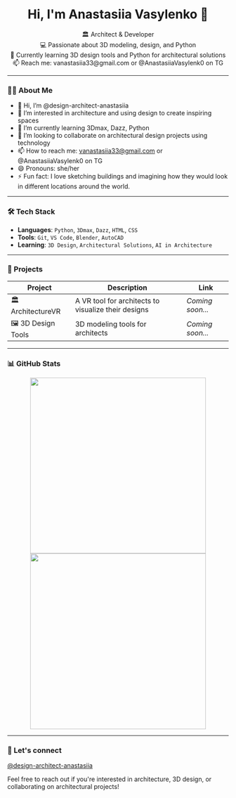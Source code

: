 <h1 align="center">Hi, I'm Anastasiia Vasylenko 👋</h1>

<p align="center">
  🏛 Architect & Developer<br>
  💻 Passionate about 3D modeling, design, and Python<br>
  🌱 Currently learning 3D design tools and Python for architectural solutions<br>
  📫 Reach me: vanastasiia33@gmail.com or @AnastasiiaVasylenk0 on TG
</p>

---

### 🙋‍♀️ About Me

- 👋 Hi, I’m @design-architect-anastasiia  
- 👀 I’m interested in architecture and using design to create inspiring spaces  
- 🌱 I’m currently learning 3Dmax, Dazz, Python  
- 💞️ I’m looking to collaborate on architectural design projects using technology  
- 📫 How to reach me: vanastasiia33@gmail.com or @AnastasiiaVasylenk0 on TG 
- 😄 Pronouns: she/her  
- ⚡ Fun fact: I love sketching buildings and imagining how they would look in different locations around the world.

---

### 🛠 Tech Stack

- **Languages**: `Python`, `3Dmax`, `Dazz`, `HTML`, `CSS`
- **Tools**: `Git`, `VS Code`, `Blender`, `AutoCAD`
- **Learning**: `3D Design`, `Architectural Solutions`, `AI in Architecture`

---

### 🚀 Projects

| Project | Description | Link |
|--------|-------------|------|
| 🏛 ArchitectureVR | A VR tool for architects to visualize their designs | *Coming soon...* |
| 🖼 3D Design Tools | 3D modeling tools for architects | *Coming soon...* |

---

### 📊 GitHub Stats

<p align="center">
  <img src="https://github-readme-stats.vercel.app/api?username=design-architect-anastasiia&show_icons=true&theme=github_dark" width="400" />
  <img src="https://github-readme-streak-stats.herokuapp.com/?user=design-architect-anastasiia&theme=github-dark" width="400" />
</p>

---

### 🤝 Let's connect

[@design-architect-anastasiia](https://github.com/design-architect-anastasiia/)

Feel free to reach out if you're interested in architecture, 3D design, or collaborating on architectural projects!
